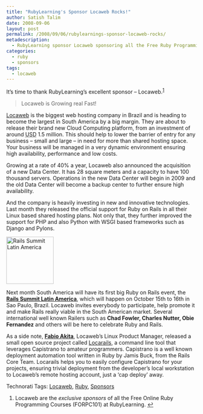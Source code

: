 ```yaml
---
title: "RubyLearning's Sponsor Locaweb Rocks!"
author: Satish Talim
date: 2008-09-06
layout: post
permalink: /2008/09/06/rubylearnings-sponsor-locaweb-rocks/
metadescription:
  - RubyLearning sponsor Locaweb sponsoring all the Free Ruby Programming Courses at RubyLearning
categories:
  - ruby
  - sponsors
tags:
  - locaweb
---
```

<div>
  <p>
    It&#8217;s time to thank RubyLearning&#8217;s excellent sponsor &#8211; Locaweb.<sup class='footnote'><a href='#fn-360-1' id='fnref-360-1'>1</a></sup>
  </p>
  
  <blockquote class="right">
    <p>
      Locaweb is Growing real Fast!
    </p>
  </blockquote>
  
  <p>
  <a href="http://www.locaweb.com.br/portal.html">Locaweb</a> is the biggest web hosting company in Brazil and is heading to become the largest in South America by a big margin. They are about to release their brand new<!--more--> Cloud Computing platform, from an investment of around <abbr title="USA Dollar">USD</abbr> 1.5 million. This should help to lower the barrier of entry for any business &#8211; small and large &#8211; in need for more than shared hosting space. Your business will be managed in a very dynamic environment ensuring high availability, performance and low costs.
  </p>
  
  <p>
    Growing at a rate of 40% a year, Locaweb also announced the acquisition of a new Data Center. It has 28 square meters and a capacity to have 100 thousand servers. Operations in the new Data Center will begin in 2009 and the old Data Center will become a backup center to further ensure high availability.
  </p>
  
  <p>
    And the company is heavily investing in new and innovative technologies. Last month they released the official support for Ruby on Rails in all their Linux based shared hosting plans. Not only that, they further improved the support for PHP and also Python with WSGI based frameworks such as Django and Pylons.
  </p>
  
  <p>
    <a href="http://site.locaweb.com.br/railssummit/default.asp"><img class="alignright" height="125" style="border: 0px none ;" width="125" src="http://site.locaweb.com.br/images/locaweb/en_US/railssummit/banners/vouParticipar_125x125.jpg" alt="Rails Summit Latin America" title="Rails Summit Latin America" /></a>
  </p>
  
  <p>
    Next month South America will have its first big Ruby on Rails event, the <strong><a href="http://www.locaweb.com.br/railssummit-en">Rails Summit Latin America</a></strong>, which will happen on October 15th to 16th in Sao Paulo, Brazil. Locaweb invites everybody to participate, help promote it and make Rails really viable in the South American market. Several international well known Railers such as <strong>Chad Fowler, Charles Nutter, Obie Fernandez</strong> and others will be here to celebrate Ruby and Rails.
  </p>
  
  <p class="alert">
    As a side note, <strong><a href="http://www.akitaonrails.com/">Fabio Akita</a></strong>, Locaweb&#8217;s Linux Product Manager, released a small open source project called <a href="http://github.com/akitaonrails/locarails/tree/master">Locarails</a>, a command line tool that leverages Capistrano to amateur programmers. Capistrano is a well known deployment automation tool written in Ruby by Jamis Buck, from the Rails Core Team. Locarails helps you to easily configure Capistrano for your projects, ensuring trivial deployment from the developer&#8217;s local workstation to Locaweb&#8217;s remote hosting account, just a &#8216;cap deploy&#8217; away.
  </p>
</div>

Technorati Tags: <a href="http://technorati.com/tag/Locaweb" rel="tag">Locaweb</a>, <a href="http://technorati.com/tag/Ruby" rel="tag">Ruby</a>, <a href="http://technorati.com/tag/Sponsors" rel="tag">Sponsors</a>

<div class='footnotes'>
  <div class='footnotedivider'>
  </div>
  
  <ol>
    <li id='fn-360-1'>
      Locaweb are the <em>exclusive sponsors</em> of all the Free Online Ruby Programming Courses (FORPC101) at RubyLearning. <span class='footnotereverse'><a href='#fnref-360-1'>&#8617;</a></span>
    </li>
  </ol>
</div>
